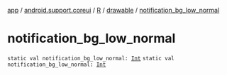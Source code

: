 [app](../../../index.md) / [android.support.coreui](../../index.md) / [R](../index.md) / [drawable](index.md) / [notification_bg_low_normal](./notification_bg_low_normal.md)

# notification_bg_low_normal

`static val notification_bg_low_normal: `[`Int`](https://kotlinlang.org/api/latest/jvm/stdlib/kotlin/-int/index.html)
`static val notification_bg_low_normal: `[`Int`](https://kotlinlang.org/api/latest/jvm/stdlib/kotlin/-int/index.html)